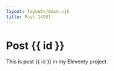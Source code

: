 ```yaml
---
layout: layouts/base.njk
title: Post 14981
---
```


# Post {{ id }}

This is post {{ id }} in my Eleventy project.
